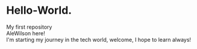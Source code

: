 # Hello-World.
My first repository <br />
AleWilson here! <br />
I'm starting my journey in the tech world, welcome, I hope to learn always! 

